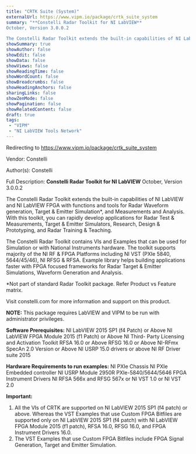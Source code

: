 ```yaml
---
title: "CRTK Suite (System)"
externalUrl: https://www.vipm.io/package/crtk_suite_system
summary: "**Constelli Radar Toolkit for NI LabVIEW**
October, Version 3.0.0.2
 
The Constelli Radar Toolkit extends the built-in capabilities of NI LabVIEW and NI LabVIEW FPGA with functions and tools for Radar Waveform generation, Target & Emitter Simulation*, and Measurements and Analysis."
showSummary: true
showAuthor: false
showEdit: false
showData: false
showViews: false
showReadingTime: false
showWordCount: false
showBreadcrumbs: false
showHeadingAnchors: false
sharingLinks: false
showZenMode: false
showPagination: false
showRelatedContent: false
draft: true
tags:
 - "VIPM"
 - "NI LabVIEW Tools Network"
---
```


Redirecting to https://www.vipm.io/package/crtk_suite_system

Vendor: Constelli

Author(s): Constelli
 
Full Description:
**Constelli Radar Toolkit for NI LabVIEW**
October, Version 3.0.0.2
 
The Constelli Radar Toolkit extends the built-in capabilities of NI LabVIEW and NI LabVIEW FPGA with functions and tools for Radar Waveform generation, Target & Emitter Simulation*, and Measurements and Analysis. With this toolkit, you can rapidly develop applications for Radar Test & Measurements, Target & Emitter Simulators, Research, Design & Prototyping, and Radar Training & Teaching.

The Constelli Radar Toolkit contains VIs and Examples that can be used for Simulation or with National Instruments hardware. The toolkit supports majority of the NI RF & FPGA Platforms including NI VST (PXIe 5840, 5644/45/46), NI RFSG & RFSA. Example library helps building applications faster with FPGA focused frameworks for Radar Target & Emitter Simulations, Waveform Generation and Analysis.

*Not part of standard Radar Toolkit package. Refer Product vs Feature matrix.

Visit constelli.com for more information and support on this product.

**NOTE:** This package requires LabVIEW and VIPM to be run with administrator privileges. 

**Software Prerequisites:**
NI LabVIEW 2015 SP1 (f4 Patch) or Above
NI LabVIEW FPGA Module 2015 (f1 Patch) or Above
NI Third- Party Licensing and Activation Toolkit
RFSA 16.0 or Above
RFSG 16.0 or Above
NI-RFmx SpecAn 2.0 Version or Above
NI USRP 15.0 drivers or above
NI RF Driver suite 2015

**Hardware Requirements to run examples:**
NI PXIe Chassis
NI PXIe Embedded controller
NI USRP Module 2950R
PXIe-5840/5644/5646 FPGA Instrument Drivers
NI RFSA 566x and RFSG 567x or NI VST 1.0 or NI VST 2.0

**Important:**

1. All the VIs of CRTK are supported on NI LabVIEW 2015 SP1 (f4 patch) or above. Whereas the VST Examples that use Custom FPGA Bitfiles are supported only on NI LabVIEW 2015 SP1 (f4 patch) with NI LabVIEW FPGA Module 2015 (f1 patch), RFSA 16.0, RFSG 16.0, and FPGA Instrument Drivers 16.0.
2. The VST Examples that use Custom FPGA Bitfiles include FPGA Signal Generation, Target and Emitter Simulation.